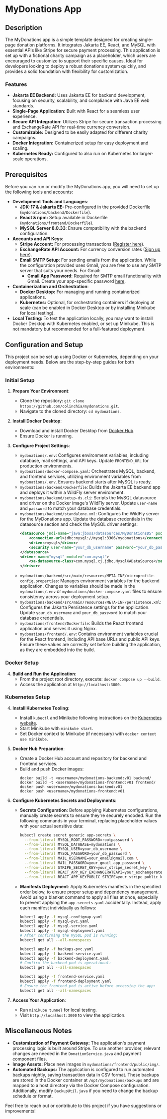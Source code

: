 # MyDonations App


## Description
The MyDonations app is a simple template designed for creating single-page donation platforms. It integrates Jakarta EE, React, and MySQL with essential APIs like Stripe for secure payment processing. This application is set up with a fictional charity campaign as a placeholder, which users are encouraged to customize to support their specific causes. Ideal for developers looking to deploy a robust donations system quickly, and provides a solid foundation with flexibility for customization.

### Features
- **Jakarta EE Backend:** Uses Jakarta EE for backend development, focusing on security, scalability, and compliance with Java EE web standards.
- **Single-Page Application:** Built with React for a seamless user experience.
- **Secure API Integration:** Utilizes Stripe for secure transaction processing and ExchangeRate API for real-time currency conversion.
- **Customizable:** Designed to be easily adapted for different charity campaigns.
- **Docker Integration:** Containerized setup for easy deployment and scaling.
- **Kubernetes Ready:** Configured to also run on Kubernetes for larger-scale operations.


## Prerequisites
Before you can run or modify the MyDonations app, you will need to set up the following tools and accounts:

- **Development Tools and Languages**:
  - **JDK-17 & Jakarta EE:** Pre-configured in the provided Dockerfile (`mydonations/backend/Dockerfile`).
  - **React & npm:** Setup available in Dockerfile (`mydonations/frontend/Dockerfile`).
  - **MySQL Server 8.0.33**: Ensure compatibility with the backend configuration.
- **Accounts and API Keys**:
  - **Stripe Account:** For processing transactions ([Register here](https://dashboard.stripe.com/register)).
  - **ExchangeRate API Account:** For currency conversion rates ([Sign up here](https://app.exchangerate-api.com/sign-up)).
  - **Email SMTP Setup**: For sending emails from the application. While the configuration provided uses Gmail, you are free to use any SMTP server that suits your needs. For Gmail:
    - **Gmail App Password:** Required for SMTP email functionality with Gmail. Create your app-specific password [here](https://myaccount.google.com/apppasswords).
- **Containerization and Orchestration**:
  - **Docker Desktop:** For managing and running containerized applications.
  - **Kubernetes:** Optional, for orchestrating containers if deploying at scale (can be enabled in Docker Desktop or by installing Minikube for local testing).
- **Local Testing:** To test the application locally, you may want to install Docker Desktop with Kubernetes enabled, or set up Minikube. This is not mandatory but recommended for a full-featured deployment.


## Configuration and Setup
This project can be set up using Docker or Kubernetes, depending on your deployment needs. Below are the step-by-step guides for both environments:

### Initial Setup
1. **Prepare Your Environment**:
   - Clone the repository: `git clone https://github.com/colinchia/mydonations.git`.
   - Navigate to the cloned directory: `cd mydonations`.

2. **Install Docker Desktop**:
   - Download and install Docker Desktop from [Docker Hub](https://www.docker.com/products/docker-desktop).
   - Ensure Docker is running.

3. **Configure Project Settings**:
   - `mydonations/.env`: Configures environment variables, including database, mail settings, and API keys. Update `FRONTEND_URL` for production environments.
   - `mydonations/docker-compose.yaml`: Orchestrates MySQL, backend, and frontend services, utilizing environment variables from `mydonations/.env`. Ensures backend starts after MySQL is ready.
   - `mydonations/backend/Dockerfile`: Builds the Jakarta EE backend app and deploys it within a WildFly server environment.
   - `mydonations/backend/setup-ds.cli`: Scripts the MySQL datasource and driver on the Docker image's WildFly server. Update `user-name` and `password` to match your database credentials.
   - `mydonations/backend/standalone.xml`: Configures the WildFly server for the MyDonations app. Update the database credentials in the datasource section and check the MySQL driver settings:
      ```xml
      <datasource jndi-name="java:jboss/datasources/MyDonationsDS" pool-name="MyDonationsPool" enabled="true" use-java-context="true">
          <connection-url>jdbc:mysql://mysql:3306/mydonations</connection-url>
          <driver>mysql</driver>
          <security user-name="your_db_username" password="your_db_password"/>
      </datasource>
      <driver name="mysql" module="com.mysql">
          <xa-datasource-class>com.mysql.cj.jdbc.MysqlXADataSource</xa-datasource-class>
      </driver>
      ```
   - `mydonations/backend/src/main/resources/META-INF/microprofile-config.properties`: Manages environment variables for the backend application. Changes to variables should be made in the `mydonations/.env` or `mydonations/docker-compose.yaml` files to ensure consistency across your deployment setup.
   - `mydonations/backend/src/main/resources/META-INF/persistence.xml`: Configures the Jakarta Persistence settings for the application. Update `your_db_username` and `your_db_password` to match your database credentials.
   - `mydonations/frontend/Dockerfile`: Builds the React frontend application and serves it using Nginx.
   - `mydonations/frontend/.env`: Contains environment variables crucial for the React frontend, including API base URLs and public API keys. Ensure these values are correctly set before building the application, as they are embedded into the build.

### Docker Setup
4. **Build and Run the Application**:
   - From the project root directory, execute: `docker compose up --build`.
   - Access the application at `http://localhost:3000`.

### Kubernetes Setup
4. **Install Kubernetes Tooling**:
   - Install `kubectl` and Minikube following instructions on the [Kubernetes website](https://kubernetes.io/docs/tasks/tools/).
   - Start Minikube with `minikube start`.
   - Set Docker context to Minikube (if necessary) with `docker context use minikube`.

5. **Docker Hub Preparation**:
   - Create a Docker Hub account and repository for backend and frontend services.
   - Build and push Docker images:
     ```
     docker build -t <username>/mydonations-backend:v01 backend/
     docker build -t <username>/mydonations-frontend:v01 frontend/
     docker push <username>/mydonations-backend:v01
     docker push <username>/mydonations-frontend:v01
     ```

6. **Configure Kubernetes Secrets and Deployments**:
   - **Secrets Configuration**:
     Before applying Kubernetes configurations, manually create secrets to ensure they're securely encoded. Run the following commands in your terminal, replacing placeholder values with your actual sensitive data:
     ```bash
     kubectl create secret generic app-secrets \
       --from-literal MYSQL_ROOT_PASSWORD=rootpassword \
       --from-literal MYSQL_DATABASE=mydonations \
       --from-literal MYSQL_USER=your_db_username \
       --from-literal MYSQL_PASSWORD=your_db_password \
       --from-literal MAIL_USERNAME=your_email@gmail.com \
       --from-literal MAIL_PASSWORD=your_gmail_app_password \
       --from-literal STRIPE_SECRET_KEY=your_stripe_secret_key \
       --from-literal REACT_APP_KEY_EXCHANGERATEAPI=your_exchangerateapi_key \
       --from-literal REACT_APP_KEYPUBLIC_STRIPE=your_stripe_public_key
     ```

   - **Manifests Deployment**:
     Apply Kubernetes manifests in the specified order below, to ensure proper setup and dependency management. Avoid using a blanket command to apply all files at once, especially to prevent applying the `app-secrets.yaml` accidentally. Instead, apply each manifest individually as follows:
     ```bash
     kubectl apply -f mysql-configmap.yaml
     kubectl apply -f mysql-pvc.yaml
     kubectl apply -f mysql-service.yaml
     kubectl apply -f mysql-deployment.yaml
     # After confirming the MySQL pod is running:
     kubectl get all --all-namespaces
     
     kubectl apply -f backups-pvc.yaml
     kubectl apply -f backend-service.yaml
     kubectl apply -f backend-deployment.yaml
     # Confirm the backend pod is operational:
     kubectl get all --all-namespaces
     
     kubectl apply -f frontend-service.yaml
     kubectl apply -f frontend-deployment.yaml
     # Ensure the frontend pod is active before accessing the app:
     kubectl get all --all-namespaces
     ```

7. **Access Your Application**:
   - Run `minikube tunnel` for local testing.
   - Visit `http://localhost:3000` to view the application.


## Miscellaneous Notes
- **Customization of Payment Gateway:** The application's payment processing logic is built around Stripe. To use another provider, relevant changes are needed in the `DonationService.java` and payment component files.
- **Image Assets:** Place new images in `mydonations/frontend/public/img/`.
- **Automated Backups:** The application is configured to run automated backups nightly, saving transaction data in CSV format. These backups are stored in the Docker container at `/opt/mydonations/backups` and are mapped to a host directory via the Docker Compose configuration. Additionally, modify `BackupUtil.java` if you need to change the backup schedule or format.

Feel free to reach out or contribute to this project if you have suggestions or improvements!
